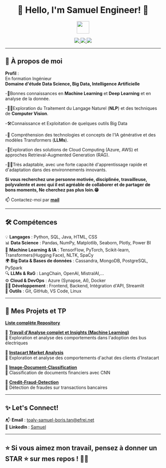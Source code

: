 <h1 align="center">👋 Hello, I'm Samuel Engineer! 🚀</h1>
<p align="center">
  <img src="https://media.giphy.com/media/hvRJCLFzcasrR4ia7z/giphy.gif" width="40px">
</p>

<p align="center">
  <a href="https://www.linkedin.com/in/samuelb-tan/">
    <img src="https://img.shields.io/badge/LinkedIn-0077B5?style=for-the-badge&logo=linkedin&logoColor=white"/>
  </a>
  <a href="mailto:toaly-samuel-boris.tan@efrei.net">
    <img src="https://img.shields.io/badge/Email-D14836?style=for-the-badge&logo=gmail&logoColor=white"/>
  </a>
  <a href="https://github.com/Samuel-engineer?tab=followers">
    <img src="https://img.shields.io/github/followers/Samuel-engineer?label=Followers&style=for-the-badge"/>
  </a>
</p>

---

## 🚀 **À propos de moi**  

**Profil** :  
En formation Ingénieur  
**Domaine d'étude Data Science, Big Data, Intelligence Artificielle** 

-🔭Bonnes connaissances en **Machine Learning** et **Deep Learning** et en analyse de la donnée.

-👨‍💻Exploration du Traitement du Langage Naturel (**NLP**) et des techniques de **Computer Vision**. 

-🛠️Connaissance et Exploitation de quelques outils Big Data

-🔭 Compréhension des technologies et concepts de l'IA générative et des modèles Transformers (**LLMs**).

-🌱Exploration des solutions de Cloud Computing (Azure, AWS) et approches Retrieval-Augmented Generation (RAG).

-👨‍💻Très adaptable, avec une forte capacité d'apprentissage rapide et d'adaptation dans des environnements innovants.

**Si vous recherchez une personne motivée, disciplinée, travailleuse, polyvalente
et avec qui il est agréable de collaborer et de partager de bons moments, Ne cherchez pas plus loin.😁**

📫 Contactez-moi par **[mail](mailto:toaly-samuel-boris.tan@efrei.net)**  

---

## 🛠️ **Compétences**  

💡 **Langages** : Python, SQL, Java, HTML, CSS  
📊 **Data Science** : Pandas, NumPy, Matplotlib, Seaborn, Plotly, Power BI  
🤖 **Machine Learning & IA** : TensorFlow, PyTorch, Scikit-learn, Transformers(Hugging Face), NLTK, SpaCy  
🌍 **Big Data & Bases de données** : Cassandra, MongoDB, PostgreSQL, PySpark   
🔍 **LLMs & RaG** : LangChain, OpenAI, MistralAI,...  
⚙️ **Cloud & DevOps** : Azure (Synapse, AI), Docker  
👨‍💻 **Développement** : Frontend, Backend, Intégration d'API, Streamlit  
🔧 **Outils** : Git, GitHub, VS Code, Linux

---

## 🎯 **Mes Projets et TP**  

  **[Liste complète Repository](https://github.com/Samuel-engineer?tab=repositories)**
  
🌟 **[Travail d'Analyse complet et Insights (Machine Learning)](https://github.com/Samuel-engineer/Analyse-Exploratoire-et-Machine-Learning)**  
🔹 Exploration et analyse des comportements dans l'adoption des bus électriques

🌟 **[Instacart Market Analysis](https://github.com/Samuel-engineer/Market-Basket-Analysis)**  
🔹 Exploration et analyse des comportements d'achat des clients d'Instacart

🌟 **[Image-Document-Classification](https://github.com/Samuel-engineer/ImageDocumentClassify)**  
🔹 Classification de documents financiers avec CNN  

🌟 **[Credit-Fraud-Detection](https://github.com/Samuel-engineer/Credit-Fraud-Detection)**  
🔹 Détection de fraudes sur transactions bancaires  

---

## ✨ **Let's Connect!**  

📬 **Email** : [toaly-samuel-boris.tan@efrei.net](mailto:toaly-samuel-boris.tan@efrei.net)  
🔗 **LinkedIn** : [Samuel](https://www.linkedin.com/in/samuelb-tan/)  

---

⭐ **Si vous aimez mon travail, pensez à donner un STAR ⭐ sur mes repos !** 🚀✨  
---
